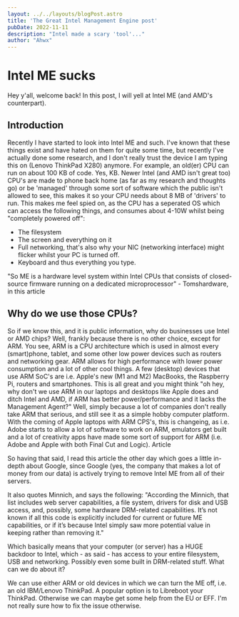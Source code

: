 ```yaml
---
layout: ../../layouts/blogPost.astro
title: 'The Great Intel Management Engine post'
pubDate: 2022-11-11
description: "Intel made a scary 'tool'..."
author: "Ahwx"
---
```


# Intel ME sucks

Hey y'all, welcome back! In this post, I will yell at Intel ME (and AMD's counterpart).

## Introduction

Recently I have started to look into Intel ME and such. I've known that these things exist and have hated on them for quite some time, but recently I've actually done some research, and I don't really trust the device I am typing this on (Lenovo ThinkPad X280) anymore. For example, an old(er) CPU can run on about 100 KB of code. Yes, KB. Newer Intel (and AMD isn't great too) CPU's are made to phone back home (as far as my research and thoughts go) or be 'managed' through some sort of software which the public isn't allowed to see, this makes it so your CPU needs about 8 MB of 'drivers' to run. This makes me feel spied on, as the CPU has a seperated OS which can access the following things, and consumes about 4-10W whilst being "completely powered off":

* The filesystem
* The screen and everything on it
* Full networking, that's also why your NIC (networking interface) might flicker whilst your PC is turned off.
* Keyboard and thus everything you type.

"So ME is a hardware level system within Intel CPUs that consists of closed-source firmware running on a dedicated microprocessor" - Tomshardware, in this article

## Why do we use those CPUs?

So if we know this, and it is public information, why do businesses use Intel or AMD chips? Well, frankly because there is no other choice, except for ARM. You see, ARM is a CPU architecture which is used in almost every (smart)phone, tablet, and some other low power devices such as routers and networking gear. ARM allows for high performance with lower power consumption and a lot of other cool things. A few (desktop) devices that use ARM SoC's are i.e. Apple's new (M1 and M2) MacBooks, the Raspberry Pi, routers and smartphones. This is all great and you might think "oh hey, why don't we use ARM in our laptops and desktops like Apple does and ditch Intel and AMD, if ARM has better power/performance and it lacks the Management Agent?" Well, simply because a lot of companies don't really take ARM that serious, and still see it as a simple hobby computer platform. With the coming of Apple laptops with ARM CPS's, this is changeing, as i.e. Adobe starts to allow a lot of software to work on ARM, emulators get built and a lot of creativity apps have made some sort of support for ARM (i.e. Adobe and Apple with both Final Cut and Logic).
Article

So having that said, I read this article the other day which goes a little in-depth about Google, since Google (yes, the company that makes a lot of money from our data) is actively trying to remove Intel ME from all of their servers.

It also quotes Minnich, and says the following: "According the Minnich, that list includes web server capabilities, a file system, drivers for disk and USB access, and, possibly, some hardware DRM-related capabilities. It’s not known if all this code is explicitly included for current or future ME capabilities, or if it’s because Intel simply saw more potential value in keeping rather than removing it."

Which basically means that your computer (or server) has a HUGE backdoor to Intel, which - as said - has access to your entire filesystem, USB and networking. Possibly even some built in DRM-related stuff.
What can we do about it?

We can use either ARM or old devices in which we can turn the ME off, i.e. an old IBM/Lenovo ThinkPad. A popular option is to Libreboot your ThinkPad. Otherwise we can maybe get some help from the EU or EFF. I'm not really sure how to fix the issue otherwise.
